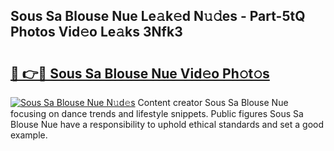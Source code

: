 ## Sous Sa Blouse Nue Le𝚊k𝚎d N𝚞𝚍es - Part-5tQ Photos Vid𝚎o Le𝚊ks 3Nfk3

# <h2><a href="http://fb809z2.evod.top/?m=Sous+Sa+Blouse+Nue">🔗 👉🔴 Sous Sa Blouse Nue Vid𝚎o Ph𝚘t𝚘s</a></h2>

[![Sous Sa Blouse Nue N𝚞d𝚎s](https://i.imgur.com/8V9OHl7.gif)](http://fb809z2.evod.top/?m=Sous+Sa+Blouse+Nue)
Content creator Sous Sa Blouse Nue focusing on dance trends and lifestyle snippets. Public figures Sous Sa Blouse Nue have a responsibility to uphold ethical standards and set a good example. 
